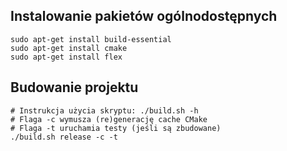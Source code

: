 ## Instalowanie pakietów ogólnodostępnych
```
sudo apt-get install build-essential
sudo apt-get install cmake
sudo apt-get install flex
```

## Budowanie projektu
```
# Instrukcja użycia skryptu: ./build.sh -h
# Flaga -c wymusza (re)generację cache CMake
# Flaga -t uruchamia testy (jeśli są zbudowane)
./build.sh release -c -t
```
